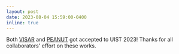 ```yaml
---
layout: post
date: 2023-08-04 15:59:00-0400
inline: true
---
```


Both [VISAR](https://arxiv.org/abs/2304.07810) and [PEANUT](https://arxiv.org/abs/2307.15167) got accepted to UIST 2023! Thanks for all collaborators' effort on these works.
